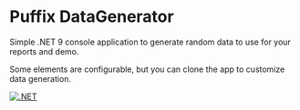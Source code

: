# Puffix DataGenerator

Simple .NET 9 console application to generate random data to use for your reports and demo.

Some elements are configurable, but you can clone the app to customize data generation.

[![.NET](https://github.com/EhRom/Puffix.DataGenerator/actions/workflows/dotnet.yml/badge.svg)](https://github.com/EhRom/Puffix.DataGenerator/actions/workflows/dotnet.yml)
